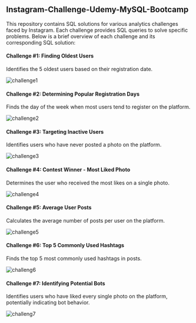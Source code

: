 ## Instagram-Challenge-Udemy-MySQL-Bootcamp

This repository contains SQL solutions for various analytics challenges faced by Instagram. Each challenge provides SQL queries to solve specific problems. Below is a brief overview of each challenge and its corresponding SQL solution:

#### Challenge #1: Finding Oldest Users
Identifies the 5 oldest users based on their registration date.

![challenge1](https://github.com/zahra-atf/Instagram-Challenge-Udemy-MySQL-Bootcamp/assets/21101529/dca86077-b91c-41a9-99a5-1cdc9cde7836)

#### Challenge #2: Determining Popular Registration Days
Finds the day of the week when most users tend to register on the platform.

![challenge2](https://github.com/zahra-atf/Instagram-Challenge-Udemy-MySQL-Bootcamp/assets/21101529/32e055e7-29bc-4d6e-8812-29b88ae0271f)

#### Challenge #3: Targeting Inactive Users
Identifies users who have never posted a photo on the platform.

![challenge3](https://github.com/zahra-atf/Instagram-Challenge-Udemy-MySQL-Bootcamp/assets/21101529/28db1eba-de92-4525-ae4c-8bd0bf27c21f)

#### Challenge #4: Contest Winner - Most Liked Photo
Determines the user who received the most likes on a single photo.

![challenge4](https://github.com/zahra-atf/Instagram-Challenge-Udemy-MySQL-Bootcamp/assets/21101529/4c47bb34-2e3a-4e3c-a3a7-3a7a8b6a7abe)

#### Challenge #5: Average User Posts
Calculates the average number of posts per user on the platform.

![challenge5](https://github.com/zahra-atf/Instagram-Challenge-Udemy-MySQL-Bootcamp/assets/21101529/b06e9117-eec6-4acc-94c8-d47acd6accbf)

#### Challenge #6: Top 5 Commonly Used Hashtags
Finds the top 5 most commonly used hashtags in posts.

![challeng6](https://github.com/zahra-atf/Instagram-Challenge-Udemy-MySQL-Bootcamp/assets/21101529/a46f10de-686f-4d6c-9541-8fc88976cfd5)

#### Challenge #7: Identifying Potential Bots
Identifies users who have liked every single photo on the platform, potentially indicating bot behavior.

![challeng7](https://github.com/zahra-atf/Instagram-Challenge-Udemy-MySQL-Bootcamp/assets/21101529/20c3ba10-be69-499d-b71f-88de1d90f8eb)

